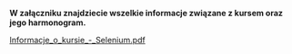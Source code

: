**W załączniku znajdziecie wszelkie informacje związane z kursem oraz jego harmonogram.**

[Informacje_o_kursie_-_Selenium.pdf](/uploads/85f67bec85e0da491c85bac1e21ac8b5/Informacje_o_kursie_-_Selenium.pdf)